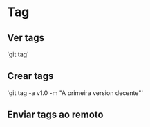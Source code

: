 # Tag

## Ver tags
'git tag'

## Crear tags

'git tag -a v1.0 -m "A primeira version decente"'

## Enviar tags ao remoto
